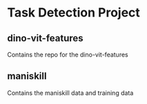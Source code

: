 # Task Detection Project

## dino-vit-features
Contains the repo for the dino-vit-features

## maniskill
Contains the maniskill data and training data
